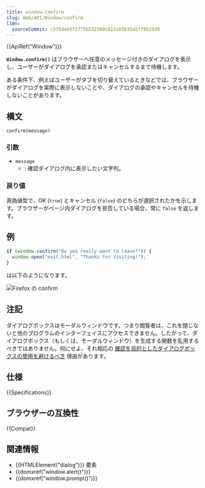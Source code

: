```yaml
---
title: window.confirm
slug: Web/API/Window/confirm
l10n:
  sourceCommit: c575deb5f1775b532360c612a85b35a5ff9525d9
---
```


{{ApiRef("Window")}}

**`Window.confirm()`** はブラウザーへ任意のメッセージ付きのダイアログを表示し、ユーザーがダイアログを承認またはキャンセルするまで待機します。

ある条件下、例えばユーザーがタブを切り替えているときなどでは、ブラウザーがダイアログを実際に表示しないことや、ダイアログの承認やキャンセルを待機しないことがあります。

## 構文

```js-nolint
confirm(message)
```

### 引数

- `message`
  - : 確認ダイアログ内に表示したい文字列。

### 戻り値

真偽値型で、OK (`true`) とキャンセル (`false`) のどちらが選択されたかを示します。ブラウザーがページ内ダイアログを拒否している場合、常に `false` を返します。

## 例

```js
if (window.confirm("Do you really want to leave?")) {
  window.open("exit.html", "Thanks for Visiting!");
}
```

は以下のようになります。

![Firefox の confirm](firefoxcomfirmdialog_zpsf00ec381.png)

## 注記

ダイアログボックスはモーダルウィンドウです。つまり閲覧者は、これを閉じないと他のプログラムのインターフェイスにアクセスできません。したがって、ダイアログボックス（もしくは、モーダルウィンドウ）を生成する関数を乱用するべきではありません。何にせよ、それ相応の [確認を目的としたダイアログボックスの使用を避けるべき](https://alistapart.com/article/neveruseawarning) 理由があります。

## 仕様

{{Specifications}}

## ブラウザーの互換性

{{Compat}}

## 関連情報

- {{HTMLElement("dialog")}} 要素
- {{domxref("window.alert()")}}
- {{domxref("window.prompt()")}}

